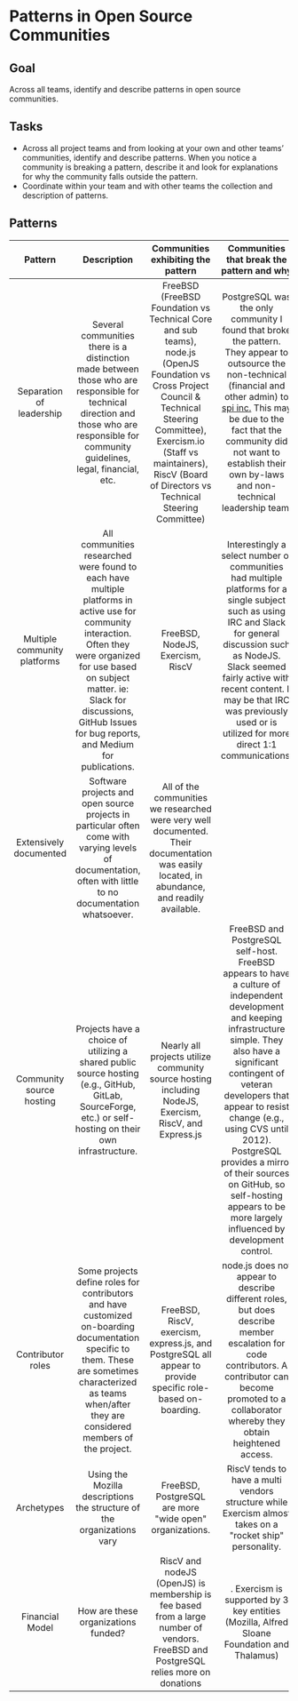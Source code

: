 # Patterns in Open Source Communities

## Goal
Across all teams, identify and describe patterns in open source communities.

## Tasks
- Across all project teams and from looking at your own and other teams’ communities, identify and describe patterns. When you notice a community is breaking a pattern, describe it and look for explanations for why the community falls outside the pattern.
- Coordinate within your team and with other teams the collection and description of patterns.

## Patterns
| Pattern | Description | Communities exhibiting the pattern | Communities that break the pattern and why | 
| :-----: | :-----:     | :-----:                            | :-----:                                    |
| Separation of leadership | Several communities there is a distinction made between those who are responsible for technical direction and those who are responsible for community guidelines, legal, financial, etc.  | FreeBSD (FreeBSD Foundation vs Technical Core and sub teams), node.js (OpenJS Foundation vs Cross Project Council & Technical Steering Committee), Exercism.io (Staff vs maintainers), RiscV (Board of Directors vs Technical Steering Committee) | PostgreSQL was the only community I found that broke the pattern. They appear to outsource the non-technical (financial and other admin) to [spi inc.](http://www.spi-inc.org/) This may be due to the fact that the community did not want to establish their own by-laws and non-technical leadership team. | 
| Multiple community platforms | All communities researched were found to each have multiple platforms in active use for community interaction. Often they were organized for use based on subject matter. ie: Slack for discussions, GitHub Issues for bug reports, and Medium for publications. | FreeBSD, NodeJS, Exercism, RiscV | Interestingly a select number of communities had multiple platforms for a single subject such as using IRC and Slack for general discussion such as NodeJS.  Slack seemed fairly active with recent content. It may be that IRC was previously used or is utilized for more direct 1:1 communications. |
| Extensively documented | Software projects and open source projects in particular often come with varying levels of documentation, often with little to no documentation whatsoever. | All of the communities we researched were very well documented.  Their documentation was easily located, in abundance, and readily available. |
| Community source hosting | Projects have a choice of utilizing a shared public source hosting (e.g., GitHub, GitLab, SourceForge, etc.) or self-hosting on their own infrastructure. | Nearly all projects utilize community source hosting including NodeJS, Exercism, RiscV, and Express.js | FreeBSD and PostgreSQL self-host.  FreeBSD appears to have a culture of independent development and keeping infrastructure simple.  They also have a significant contingent of veteran developers that appear to resist change (e.g., using CVS until 2012).  PostgreSQL provides a mirror of their sources on GitHub, so self-hosting appears to be more largely influenced by development control. |
| Contributor roles | Some projects define roles for contributors and have customized on-boarding documentation specific to them.  These are sometimes characterized as teams when/after they are considered members of the project. | FreeBSD, RiscV, exercism, express.js, and PostgreSQL all appear to provide specific role-based on-boarding. | node.js does not appear to describe different roles, but does describe member escalation for code contributors.  A contributor can become promoted to a collaborator whereby they obtain heightened access. |
| Archetypes | Using the Mozilla descriptions the structure of the organizations vary| FreeBSD, PostgreSQL are more "wide open" organizations.  |RiscV tends to have a multi vendors structure while Exercism almost takes on a "rocket ship" personality. |
| Financial Model | How are these organizations funded? | RiscV and nodeJS (OpenJS) is membership is fee based from a large number of vendors. FreeBSD and PostgreSQL relies more on donations|. Exercism is supported by 3 key entities (Mozilla, Alfred Sloane Foundation and Thalamus)|
